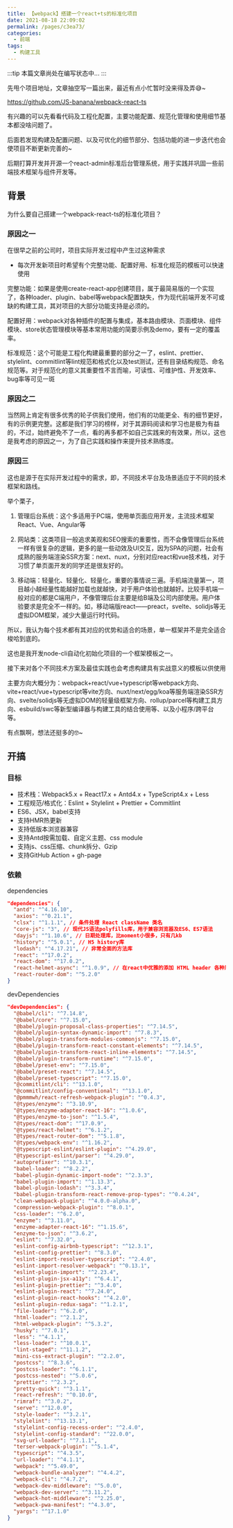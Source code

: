 ```yaml
---
title: 【webpack】搭建一个react+ts的标准化项目
date: 2021-08-18 22:09:02
permalink: /pages/c3ea73/
categories:
  - 前端
tags:
  - 构建工具
---
```


:::tip
本篇文章尚处在编写状态中...
:::

先甩个项目地址，文章抽空写一篇出来，最近有点小忙暂时没来得及弄😅~

<https://github.com/JS-banana/webpack-react-ts>

<!-- more -->

有兴趣的可以先看看代码及工程化配置，主要功能配置、规范化管理和使用细节基本都没啥问题了。

后面若发现构建及配置问题、以及可优化的细节部分、包括功能的进一步迭代也会使项目不断更新完善的~

后期打算开发并开源一个react-admin标准后台管理系统，用于实践并巩固一些前端技术框架与组件开发等。

## 背景

为什么要自己搭建一个webpack-react-ts的标准化项目？

### 原因之一

在很早之前的公司时，项目实际开发过程中产生过这种需求

- 每次开发新项目时希望有个完整功能、配置好用、标准化规范的模板可以快速使用

完整功能：如果是使用create-react-app创建项目，属于最简易版的一个实现了，各种loader、plugin、babel等webpack配置缺失，作为现代前端开发不可或缺的构建工具，其对项目的大部分功能支持是必须的。

配置好用：webpack对各种插件的配置与集成，基本路由模块、页面模块、组件模块、store状态管理模块等基本常用功能的简要示例及demo，要有一定的覆盖率。

标准规范：这个可能是工程化构建最重要的部分之一了，eslint、prettier、stylelint、commitlint等lint规范和格式化以及test测试，还有目录结构规范、命名规范等。对于规范化的意义其重要性不言而喻，可读性、可维护性、开发效率、bug率等可见一斑

### 原因之二

当然网上肯定有很多优秀的轮子供我们使用，他们有的功能更全、有的细节更好，有的示例更完整。这都是我们学习的榜样，对于其源码阅读和学习也是极为有益的，不过，始终避免不了一点，看的再多都不如自己实践来的有效果，所以，这也是我考虑的原因之一，为了自己实践和操作来提升技术熟练度。

### 原因三

这也是源于在实际开发过程中的需求，即，不同技术平台及场景适应于不同的技术框架和路线。

举个栗子，

1. 管理后台系统：这个多适用于PC端，使用单页面应用开发，主流技术框架 React、Vue、Angular等

2. 网站类：这类项目一般追求美观和SEO搜索的重要性，而不会像管理后台系统一样有很复杂的逻辑，更多的是一些动效及UI交互，因为SPA的问题，社会有成熟的服务端渲染SSR方案：next、nuxt，分别对应react和vue技术栈，对于习惯了单页面开发的同学还是很友好的。

3. 移动端：轻量化、轻量化、轻量化，重要的事情说三遍。手机端流量第一，项目越小越经量性能越好加载也就越快，对于用户体验也就越好。比较手机端一般对应的都是C端用户，不像管理后台主要是给B端及公司内部使用。用户体验要求是完全不一样的。如，移动端版react——preact，svelte、solidjs等无虚拟DOM框架，减少大量运行时代码。

所以，我认为每个技术都有其对应的优势和适合的场景，单一框架并不是完全适合梭哈到底的。

这也是我开发node-cli自动化初始化项目的一个框架模板之一。

接下来对各个不同技术方案及最佳实践也会考虑构建具有实战意义的模板以供使用

主要方向大概分为：webpack+react/vue+typescript等webpack方向、vite+react/vue+typescript等vite方向、nuxt/next/egg/koa等服务端渲染SSR方向、svelte/solidjs等无虚拟DOM的轻量级框架方向、rollup/parcel等构建工具方向、esbuild/swc等新型编译器与构建工具的结合使用等、以及小程序/跨平台等。

有点飘啊，想法还挺多的🤓~

## 开搞

### 目标

- 技术栈：Webpack5.x + React17.x + Antd4.x + TypeScript4.x + Less
- 工程规范/格式化：Eslint + Stylelint + Prettier + Commitlint
- ES6、JSX，babel支持
- 支持HMR热更新
- 支持低版本浏览器兼容
- 支持Antd按需加载、自定义主题、css module
- 支持js、css压缩、chunk拆分、Gzip
- 支持GitHub Action + gh-page

### 依赖

dependencies

```json
"dependencies": {
  "antd": "^4.16.10",
  "axios": "^0.21.1",
  "clsx": "^1.1.1", // 条件处理 React className 类名
  "core-js": "3", // 现代JS语法polyfills库，用于兼容浏览器及ES6、ES7语法
  "dayjs": "^1.10.6", // 日期处理库，比moment小很多，只有几kb
  "history": "^5.0.1", // H5 history库
  "lodash": "^4.17.21", // 非常全面的方法库
  "react": "^17.0.2",
  "react-dom": "^17.0.2",
  "react-helmet-async": "^1.0.9", // 在react中优雅的添加 HTML header 各种属性
  "react-router-dom": "^5.2.0"
}
```

devDependencies

```json
"devDependencies": {
  "@babel/cli": "^7.14.8",
  "@babel/core": "^7.15.0",
  "@babel/plugin-proposal-class-properties": "^7.14.5",
  "@babel/plugin-syntax-dynamic-import": "^7.8.3",
  "@babel/plugin-transform-modules-commonjs": "^7.15.0",
  "@babel/plugin-transform-react-constant-elements": "^7.14.5",
  "@babel/plugin-transform-react-inline-elements": "^7.14.5",
  "@babel/plugin-transform-runtime": "^7.15.0",
  "@babel/preset-env": "^7.15.0",
  "@babel/preset-react": "^7.14.5",
  "@babel/preset-typescript": "^7.15.0",
  "@commitlint/cli": "^13.1.0",
  "@commitlint/config-conventional": "^13.1.0",
  "@pmmmwh/react-refresh-webpack-plugin": "^0.4.3",
  "@types/enzyme": "^3.10.9",
  "@types/enzyme-adapter-react-16": "^1.0.6",
  "@types/enzyme-to-json": "^1.5.4",
  "@types/react-dom": "^17.0.9",
  "@types/react-helmet": "^6.1.2",
  "@types/react-router-dom": "^5.1.8",
  "@types/webpack-env": "^1.16.2",
  "@typescript-eslint/eslint-plugin": "^4.29.0",
  "@typescript-eslint/parser": "^4.29.0",
  "autoprefixer": "^10.3.1",
  "babel-loader": "^8.2.2",
  "babel-plugin-dynamic-import-node": "^2.3.3",
  "babel-plugin-import": "^1.13.3",
  "babel-plugin-lodash": "^3.3.4",
  "babel-plugin-transform-react-remove-prop-types": "^0.4.24",
  "clean-webpack-plugin": "^4.0.0-alpha.0",
  "compression-webpack-plugin": "^8.0.1",
  "css-loader": "^6.2.0",
  "enzyme": "^3.11.0",
  "enzyme-adapter-react-16": "^1.15.6",
  "enzyme-to-json": "^3.6.2",
  "eslint": "^7.32.0",
  "eslint-config-airbnb-typescript": "^12.3.1",
  "eslint-config-prettier": "^8.3.0",
  "eslint-import-resolver-typescript": "^2.4.0",
  "eslint-import-resolver-webpack": "^0.13.1",
  "eslint-plugin-import": "^2.23.4",
  "eslint-plugin-jsx-a11y": "^6.4.1",
  "eslint-plugin-prettier": "^3.4.0",
  "eslint-plugin-react": "^7.24.0",
  "eslint-plugin-react-hooks": "^4.2.0",
  "eslint-plugin-redux-saga": "^1.2.1",
  "file-loader": "^6.2.0",
  "html-loader": "^2.1.2",
  "html-webpack-plugin": "^5.3.2",
  "husky": "^7.0.1",
  "less": "^4.1.1",
  "less-loader": "^10.0.1",
  "lint-staged": "^11.1.2",
  "mini-css-extract-plugin": "^2.2.0",
  "postcss": "^8.3.6",
  "postcss-loader": "^6.1.1",
  "postcss-nested": "^5.0.6",
  "prettier": "^2.3.2",
  "pretty-quick": "^3.1.1",
  "react-refresh": "^0.10.0",
  "rimraf": "^3.0.2",
  "serve": "^12.0.0",
  "style-loader": "^3.2.1",
  "stylelint": "^13.13.1",
  "stylelint-config-recess-order": "^2.4.0",
  "stylelint-config-standard": "^22.0.0",
  "svg-url-loader": "^7.1.1",
  "terser-webpack-plugin": "^5.1.4",
  "typescript": "^4.3.5",
  "url-loader": "^4.1.1",
  "webpack": "^5.49.0",
  "webpack-bundle-analyzer": "^4.4.2",
  "webpack-cli": "^4.7.2",
  "webpack-dev-middleware": "^5.0.0",
  "webpack-dev-server": "^3.11.2",
  "webpack-hot-middleware": "^2.25.0",
  "webpack-pwa-manifest": "^4.3.0",
  "yargs": "^17.1.0"
}
```
